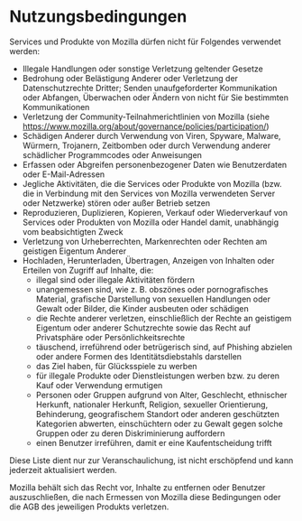 # Nutzungsbedingungen

Services und Produkte von Mozilla dürfen nicht für Folgendes verwendet werden:

* Illegale Handlungen oder sonstige Verletzung geltender Gesetze
* Bedrohung oder Belästigung Anderer oder Verletzung der Datenschutzrechte Dritter; 
Senden unaufgeforderter Kommunikation oder Abfangen, Überwachen oder Ändern von nicht für Sie bestimmten Kommunikationen
* Verletzung der Community-Teilnahmerichtlinien von Mozilla 
(siehe <https://www.mozilla.org/about/governance/policies/participation/>)
* Schädigen Anderer durch Verwendung von Viren, Spyware, Malware, Würmern, Trojanern, 
Zeitbomben oder durch Verwendung anderer schädlicher Programmcodes oder Anweisungen
* Erfassen oder Abgreifen personenbezogener Daten wie Benutzerdaten oder E-Mail-Adressen
* Jegliche Aktivitäten, die die Services oder Produkte von Mozilla 
(bzw. die in Verbindung mit den Services von Mozilla verwendeten Server oder Netzwerke) stören oder außer Betrieb setzen
* Reproduzieren, Duplizieren, Kopieren, Verkauf oder Wiederverkauf von Services oder 
Produkten von Mozilla oder Handel damit, unabhängig vom beabsichtigten Zweck
* Verletzung von Urheberrechten, Markenrechten oder Rechten am geistigen Eigentum 
Anderer
* Hochladen, Herunterladen, Übertragen, Anzeigen von Inhalten oder Erteilen von Zugriff auf Inhalte, die:
    * illegal sind oder illegale Aktivitäten fördern
    * unangemessen sind, wie z. B. obszönes oder pornografisches Material, grafische Darstellung von sexuellen Handlungen oder Gewalt oder Bilder, die Kinder ausbeuten oder schädigen
    * die Rechte anderer verletzen, einschließlich der Rechte an geistigem Eigentum oder anderer Schutzrechte sowie das Recht auf Privatsphäre oder Persönlichkeitsrechte
    * täuschend, irreführend oder betrügerisch sind, auf Phishing abzielen oder andere Formen des Identitätsdiebstahls darstellen
    * das Ziel haben, für Glücksspiele zu werben
    * für illegale Produkte oder Dienstleistungen werben bzw. zu deren Kauf oder Verwendung ermutigen
    * Personen oder Gruppen aufgrund von Alter, Geschlecht, ethnischer Herkunft, nationaler Herkunft, Religion, sexueller Orientierung, Behinderung, geografischem Standort oder anderen geschützten Kategorien abwerten, einschüchtern oder zu Gewalt gegen solche Gruppen oder zu deren Diskriminierung auffordern
    * einen Benutzer irreführen, damit er eine Kaufentscheidung trifft

Diese Liste dient nur zur Veranschaulichung, ist nicht erschöpfend und kann jederzeit aktualisiert werden.

Mozilla behält sich das Recht vor, Inhalte zu entfernen oder Benutzer auszuschließen, die nach Ermessen von Mozilla diese Bedingungen oder die AGB des jeweiligen Produkts verletzen. 
